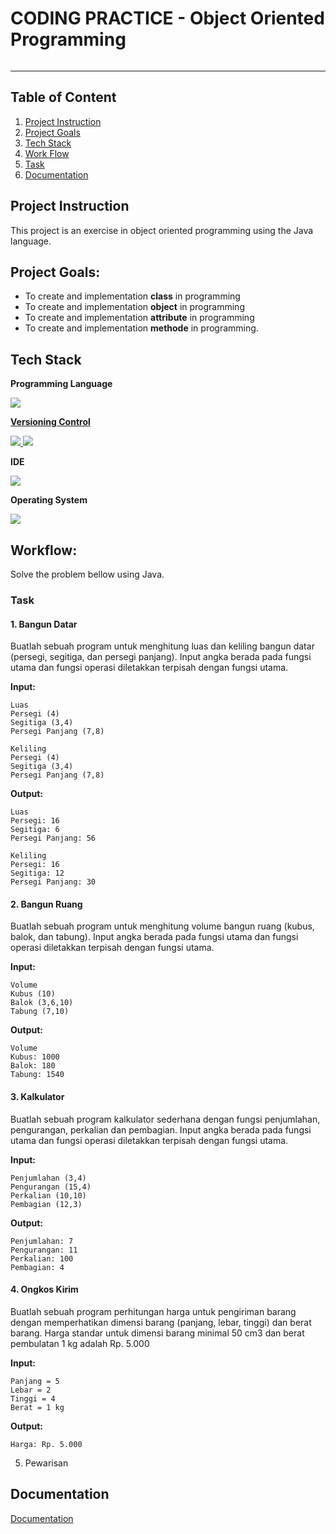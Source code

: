 # CODING PRACTICE - Object Oriented Programming

<kbd>
    <img align="center" width="auto" height="auto" style="border-radius: 10px" src=""/>
</kbd>

---

## Table of Content
1. [Project Instruction](#project-instruction)
2. [Project Goals](#project-goals)
3. [Tech Stack](#tech-stack)
4. [Work Flow](#workflow)
5. [Task](#task)
6. [Documentation](#documentation)


## Project Instruction
This project is an exercise in object oriented programming using the Java language.

## Project Goals:
- To create and implementation **class** in programming
- To create and implementation **object** in programming
- To create and implementation **attribute** in programming
- To create and implementation  **methode** in programming.

## Tech Stack

**Programming Language**
<p align="justify">
  <!--[Java]-->
    <a href="https://www.java.com/">
      <img src="https://img.shields.io/badge/-Java-272727?style=flat-square&logo=java&logoColor="/>
</p>    

**Versioning Control**
<p align="justify">    
  <!--[Git]-->
    <a href="https://git-scm.com/">
      <img src="https://img.shields.io/badge/-Git-272727?style=flat-square&logo=git&logoColor="/>
    </a>
  <!--[GitHub]-->
    <a href="https://github.com/">
      <img src="https://img.shields.io/badge/-GitHub-272727?style=flat-square&logo=github&logoColor="/>
    </a>    
</p>    

**IDE**
<p align="justify">    
  <!--[IntelliJ IDEA]-->
    <a href="https://www.jetbrains.com/idea/">
      <img src="https://img.shields.io/badge/-IntelliJ%20IDEA-272727?style=flat-square&logo=intelliJ-idea&logoColor="/>
    </a>

**Operating System**
<p align="justify">
    <!--[Fedora]-->
      <a href="https://getfedora.org/">
        <img src="https://img.shields.io/badge/-Fedora%20Linux-272727?style=flat-square&logo=fedora&logoColor="/>
      </a>
</p>

## Workflow:
Solve the problem bellow using Java.

### Task
#### 1. Bangun Datar
Buatlah sebuah program untuk menghitung luas dan keliling bangun datar (persegi, segitiga, dan persegi panjang). Input angka berada pada fungsi utama dan fungsi operasi diletakkan  terpisah dengan fungsi utama.

**Input:**

```
Luas
Persegi (4)
Segitiga (3,4)
Persegi Panjang (7,8)

Keliling
Persegi (4)
Segitiga (3,4)
Persegi Panjang (7,8)
```

**Output:**
```
Luas
Persegi: 16
Segitiga: 6
Persegi Panjang: 56

Keliling
Persegi: 16
Segitiga: 12
Persegi Panjang: 30
```

#### 2. Bangun Ruang
Buatlah sebuah program untuk menghitung volume bangun ruang (kubus, balok, dan tabung). Input angka berada pada fungsi utama dan fungsi operasi diletakkan  terpisah dengan fungsi utama.

**Input:**
```
Volume
Kubus (10)
Balok (3,6,10)
Tabung (7,10)
```

**Output:**
```
Volume
Kubus: 1000
Balok: 180
Tabung: 1540
```

#### 3. Kalkulator
Buatlah sebuah program kalkulator sederhana dengan fungsi penjumlahan, pengurangan, perkalian dan pembagian. Input angka berada pada fungsi utama dan fungsi operasi diletakkan terpisah dengan fungsi utama.

**Input:**
```
Penjumlahan (3,4)
Pengurangan (15,4)
Perkalian (10,10)
Pembagian (12,3)
```

**Output:**
```
Penjumlahan: 7
Pengurangan: 11
Perkalian: 100
Pembagian: 4
```

#### 4. Ongkos Kirim
Buatlah sebuah program perhitungan harga untuk pengiriman barang dengan memperhatikan dimensi barang (panjang, lebar, tinggi) dan berat barang. Harga standar untuk dimensi barang minimal 50 cm3 dan berat pembulatan 1 kg adalah Rp. 5.000

**Input:**
```
Panjang = 5
Lebar = 2
Tinggi = 4
Berat = 1 kg
```

**Output:**
```
Harga: Rp. 5.000
```

5. Pewarisan

<!-- Documentation -->
## Documentation
[Documentation]()

